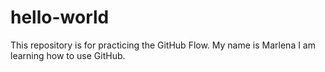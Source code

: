 # hello-world
This repository is for practicing the GitHub Flow.
My name is Marlena I am learning how to use GitHub.
